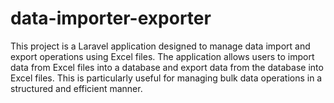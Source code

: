 # data-importer-exporter
This project is a Laravel application designed to manage data import and export operations using Excel files. The application allows users to import data from Excel files into a database and export data from the database into Excel files. This is particularly useful for managing bulk data operations in a structured and efficient manner.

